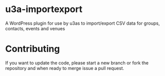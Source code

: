 # u3a-importexport
A WordPress plugin for use by u3as to import/export CSV data for groups, contacts, events and venues

# Contributing

If you want to update the code, please start a new branch or fork the repository and when ready to merge issue a pull request.
